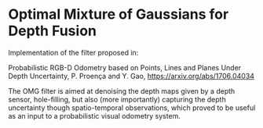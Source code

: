 # Optimal Mixture of Gaussians for Depth Fusion
Implementation of the filter proposed in:

Probabilistic RGB-D Odometry based on Points, Lines and Planes Under Depth Uncertainty, P. Proença and Y. Gao, https://arxiv.org/abs/1706.04034

The OMG filter is aimed at denoising the depth maps given by a depth sensor, hole-filling, but also (more importantly) capturing the depth uncertainty though spatio-temporal observations, which proved to be useful as an input to a probabilistic visual odometry system.

